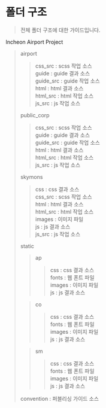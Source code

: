 # 폴더 구조

> 전체 폴더 구조에 대한 가이드입니다.

Incheon Airport Project
>
>
> airport
>
>> css_src : scss 작업 소스 <br />
>> guide : guide 결과 소스 <br />
>> guide_src : guide 작업 소스 <br />
>> html : html 결과 소스 <br />
>> html_src : html 작업 소스 <br />
>> js_src : js 작업 소스 <br />
>
>
> public_corp
>
>> css_src : scss 작업 소스 <br />
>> guide : guide 결과 소스 <br />
>> guide_src : guide 작업 소스 <br />
>> html : html 결과 소스 <br />
>> html_src : html 작업 소스 <br />
>> js_src : js 작업 소스 <br />
>
>
> skymons
>
>> css : css 결과 소스 <br />
>> css_src : scss 작업 소스 <br />
>> html : html 결과 소스 <br />
>> html_src : html 작업 소스 <br />
>> images : 이미지 파일 <br />
>> js : js 결과 소스 <br />
>> js_src : js 작업 소스 <br />
>
>
> static
>
>> ap
>>
>>> css : css 결과 소스 <br />
>>> fonts : 웹 폰트 파일 <br />
>>> images : 이미지 파일 <br />
>>> js : js 결과 소스 <br />
>
>> co
>>
>>> css : css 결과 소스 <br />
>>> fonts : 웹 폰트 파일 <br />
>>> images : 이미지 파일 <br />
>>> js : js 결과 소스 <br />
>
>> sm
>>
>>> css : css 결과 소스 <br />
>>> fonts : 웹 폰트 파일 <br />
>>> images : 이미지 파일 <br />
>>> js : js 결과 소스 <br />
>
>
> convention : 퍼블리싱 가이드 소스
